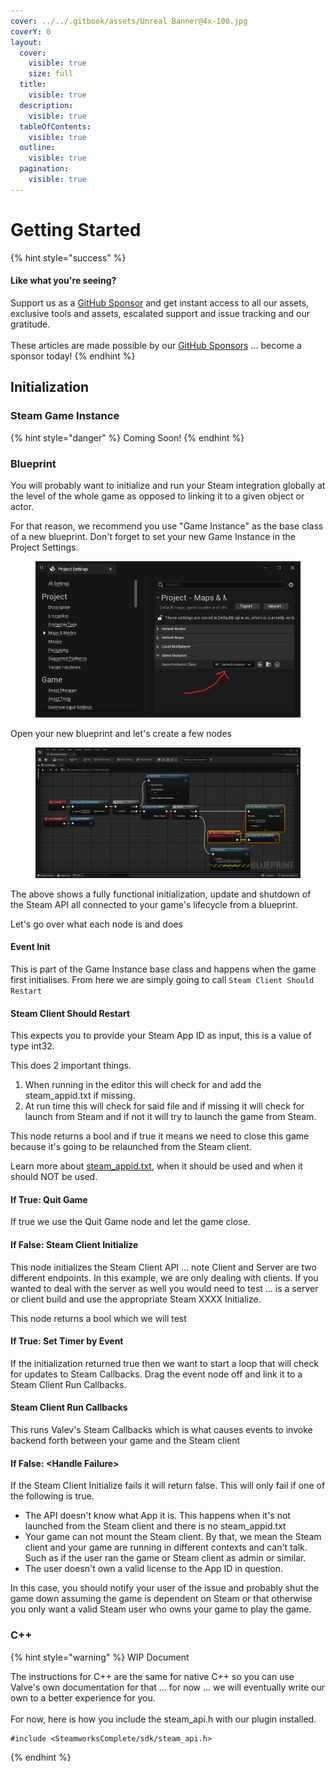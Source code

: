 ```yaml
---
cover: ../../.gitbook/assets/Unreal Banner@4x-100.jpg
coverY: 0
layout:
  cover:
    visible: true
    size: full
  title:
    visible: true
  description:
    visible: true
  tableOfContents:
    visible: true
  outline:
    visible: true
  pagination:
    visible: true
---
```


# Getting Started

{% hint style="success" %}
#### Like what you're seeing?

Support us as a [GitHub Sponsor](../../become-a-sponsor/) and get instant access to all our assets, exclusive tools and assets, escalated support and issue tracking and our gratitude.\
\
These articles are made possible by our [GitHub Sponsors](../../become-a-sponsor/) ... become a sponsor today!
{% endhint %}

## Initialization

### Steam Game Instance

{% hint style="danger" %}
Coming Soon!
{% endhint %}

### Blueprint

You will probably want to initialize and run your Steam integration globally at the level of the whole game as opposed to linking it to a given object or actor.

For that reason, we recommend you use "Game Instance" as the base class of a new blueprint. Don't forget to set your new Game Instance in the Project Settings.

<figure><img src="../../.gitbook/assets/image (1) (1) (1) (1) (1) (1) (1) (1) (1) (1) (1).png" alt=""><figcaption></figcaption></figure>

Open your new blueprint and let's create a few nodes

<figure><img src="../../.gitbook/assets/image (4) (1) (1) (1) (1) (1) (1) (1) (1) (1) (1).png" alt=""><figcaption></figcaption></figure>

The above shows a fully functional initialization, update and shutdown of the Steam API all connected to your game's lifecycle from a blueprint.

Let's go over what each node is and does

#### Event Init

This is part of the Game Instance base class and happens when the game first initialises. From here we are simply going to call `Steam Client Should Restart`

#### Steam Client Should Restart

This expects you to provide your Steam App ID as input, this is a value of type int32.

This does 2 important things.

1. When running in the editor this will check for and add the steam\_appid.txt if missing.
2. At run time this will check for said file and if missing it will check for launch from Steam and if not it will try to launch the game from Steam.

This node returns a bool and if true it means we need to close this game because it's going to be relaunched from the Steam client.

Learn more about [steam\_appid.txt](../../company/steam/steamworks/steam\_appid.txt.md), when it should be used and when it should NOT be used.

#### If True: Quit Game

If true we use the Quit Game node and let the game close.

#### If False: Steam Client Initialize

This node initializes the Steam Client API ... note Client and Server are two different endpoints. In this example, we are only dealing with clients. If you wanted to deal with the server as well you would need to test ... is a server or client build and use the appropriate Steam XXXX Initialize.

This node returns a bool which we will test

#### If True: Set Timer by Event

If the initialization returned true then we want to start a loop that will check for updates to Steam Callbacks. Drag the event node off and link it to a Steam Client Run Callbacks.

#### Steam Client Run Callbacks

This runs Valev's Steam Callbacks which is what causes events to invoke backend forth between your game and the Steam client

#### If False: \<Handle Failure>

If the Steam Client Initialize fails it will return false. This will only fail if one of the following is true.

* The API doesn't know what App it is. This happens when it's not launched from the Steam client and there is no steam\_appid.txt
* Your game can not mount the Steam client. By that, we mean the Steam client and your game are running in different contexts and can't talk. Such as if the user ran the game or Steam client as admin or similar.
* The user doesn't own a valid license to the App ID in question.

In this case, you should notify your user of the issue and probably shut the game down assuming the game is dependent on Steam or that otherwise you only want a valid Steam user who owns your game to play the game.

### C++

{% hint style="warning" %}
WIP Document

The instructions for C++ are the same for native C++ so you can use Valve's own documentation for that ... for now ... we will eventually write our own to a better experience for you.\
\
For now, here is how you include the steam\_api.h with our plugin installed.

```
#include <SteamworksComplete/sdk/steam_api.h>
```
{% endhint %}
